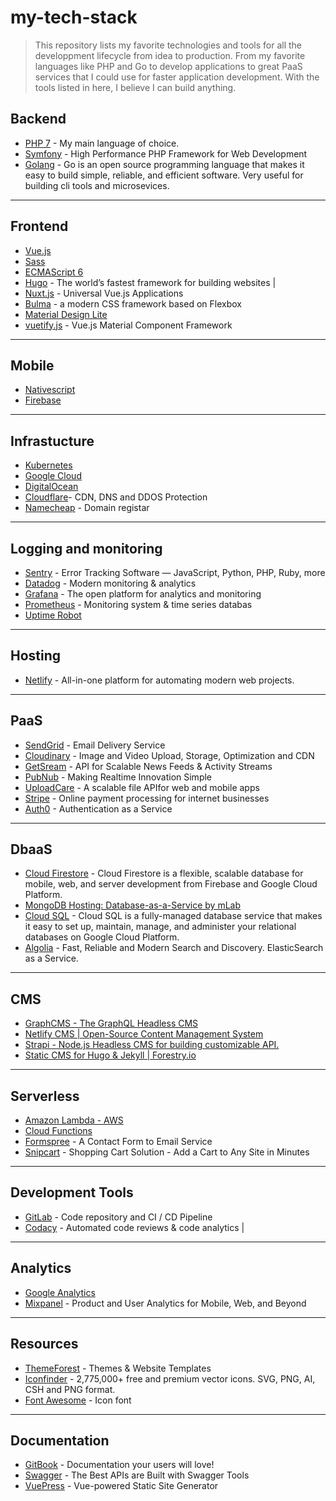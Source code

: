 # my-tech-stack

> This repository lists my favorite technologies and tools for all the developpment lifecycle from idea to production. From my favorite languages like PHP and Go to develop applications to great PaaS services that I could use for faster application development. With the tools listed in here, I believe I can build anything.

## Backend

* [PHP 7](http://php.net/) - My main language of choice.
* [Symfony](https://symfony.com/) -  High Performance PHP Framework for Web Development
* [Golang](https://golang.org/) - Go is an open source programming language that makes it easy to build simple, reliable, and efficient software. Very useful for building cli tools and microsevices.

---

## Frontend

* [Vue.js](https://vuejs.org/)
* [Sass](https://sass-lang.com/)
* [ECMAScript 6](http://es6-features.org/#Constants)
* [Hugo](https://gohugo.io/) - The world’s fastest framework for building websites | 
* [Nuxt.js](https://nuxtjs.org/) - Universal Vue.js Applications
* [Bulma](https://bulma.io/) -  a modern CSS framework based on Flexbox
* [Material Design Lite](https://getmdl.io/)
* [vuetify.js](https://vuetifyjs.com/en/) - Vue.js Material Component Framework

---

## Mobile

* [Nativescript](https://www.nativescript.org/)
* [Firebase](https://firebase.google.com/)

---

## Infrastucture

* [Kubernetes](https://kubernetes.io/)
* [Google Cloud](https://cloud.google.com/gcp)
* [DigitalOcean](https://www.digitalocean.com/)
* [Cloudflare](https://www.cloudflare.com/)- CDN, DNS and DDOS Protection
* [Namecheap](https://www.namecheap.com/) - Domain registar

---

## Logging and monitoring

* [Sentry](https://sentry.io/welcome/) - Error Tracking Software — JavaScript, Python, PHP, Ruby, more
* [Datadog](https://www.datadoghq.com/) - Modern monitoring & analytics
* [Grafana](https://grafana.com/) -  The open platform for analytics and monitoring
* [Prometheus](https://prometheus.io/) - Monitoring system & time series databas
* [Uptime Robot](https://uptimerobot.com/)

---

## Hosting

* [Netlify](https://www.netlify.com/) -  All-in-one platform for automating modern web projects.

---

## PaaS

* [SendGrid](https://sendgrid.com/) - Email Delivery Service
* [Cloudinary](https://cloudinary.com/) - Image and Video Upload, Storage, Optimization and CDN
* [GetSream](https://getstream.io/) - API for Scalable News Feeds & Activity Streams
* [PubNub](https://www.pubnub.com/) - Making Realtime Innovation Simple
* [UploadCare](https://uploadcare.com/) - A scalable file APIfor web and mobile apps
* [Stripe](https://stripe.com/) - Online payment processing for internet businesses
* [Auth0](https://auth0.com/) - Authentication as a Service

---

## DbaaS

* [Cloud Firestore](https://firebase.google.com/docs/firestore/) - Cloud Firestore is a flexible, scalable database for mobile, web, and server development from Firebase and Google Cloud Platform.
* [MongoDB Hosting: Database-as-a-Service by mLab](https://mlab.com/)
* [Cloud SQL](https://cloud.google.com/sql/docs/) - Cloud SQL is a fully-managed database service that makes it easy to set up, maintain, manage, and administer your relational databases on Google Cloud Platform.
* [Algolia](https://www.algolia.com/) - Fast, Reliable and Modern Search and Discovery. ElasticSearch as a Service.

---


## CMS

* [GraphCMS - The GraphQL Headless CMS](https://graphcms.com/)
* [Netlify CMS | Open-Source Content Management System](https://www.netlifycms.org/)
* [Strapi - Node.js Headless CMS for building customizable API.](https://strapi.io/)
* [Static CMS for Hugo & Jekyll | Forestry.io](https://forestry.io/#/)

---

## Serverless

* [Amazon Lambda - AWS](https://aws.amazon.com/pt/lambda/)
* [Cloud Functions](https://cloud.google.com/functions/)
* [Formspree](https://formspree.io/) - A Contact Form to Email Service
* [Snipcart](https://snipcart.com/) - Shopping Cart Solution - Add a Cart to Any Site in Minutes

---

## Development Tools

* [GitLab](https://about.gitlab.com/) - Code repository and CI / CD Pipeline
* [Codacy](https://www.codacy.com/) - Automated code reviews & code analytics | 

---

## Analytics

* [Google Analytics](https://analytics.google.com/analytics/web/#/)
* [Mixpanel](https://mixpanel.com/) - Product and User Analytics for Mobile, Web, and Beyond

---

## Resources

* [ThemeForest](https://themeforest.net/) - Themes & Website Templates
* [Iconfinder](https://www.iconfinder.com/) - 2,775,000+ free and premium vector icons. SVG, PNG, AI, CSH and PNG format.
* [Font Awesome](https://fontawesome.com/) - Icon font

---

## Documentation

* [GitBook](https://www.gitbook.com/) - Documentation your users will love!
* [Swagger](https://swagger.io/) - The Best APIs are Built with Swagger Tools
* [VuePress](https://vuepress.vuejs.org/) - Vue-powered Static Site Generator
